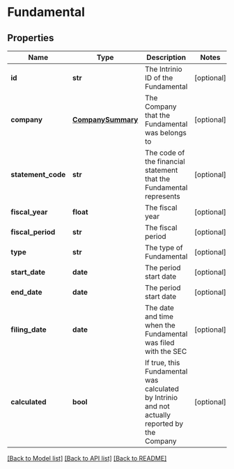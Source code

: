 # Fundamental

## Properties
Name | Type | Description | Notes
------------ | ------------- | ------------- | -------------
**id** | **str** | The Intrinio ID of the Fundamental | [optional] 
**company** | [**CompanySummary**](CompanySummary.md) | The Company that the Fundamental was belongs to | [optional] 
**statement_code** | **str** | The code of the financial statement that the Fundamental represents | [optional] 
**fiscal_year** | **float** | The fiscal year | [optional] 
**fiscal_period** | **str** | The fiscal period | [optional] 
**type** | **str** | The type of Fundamental | [optional] 
**start_date** | **date** | The period start date | [optional] 
**end_date** | **date** | The period start date | [optional] 
**filing_date** | **date** | The date and time when the Fundamental was filed with the SEC | [optional] 
**calculated** | **bool** | If true, this Fundamental was calculated by Intrinio and not actually reported by the Company | [optional] 

[[Back to Model list]](../README.md#documentation-for-models) [[Back to API list]](../README.md#documentation-for-api-endpoints) [[Back to README]](../README.md)


